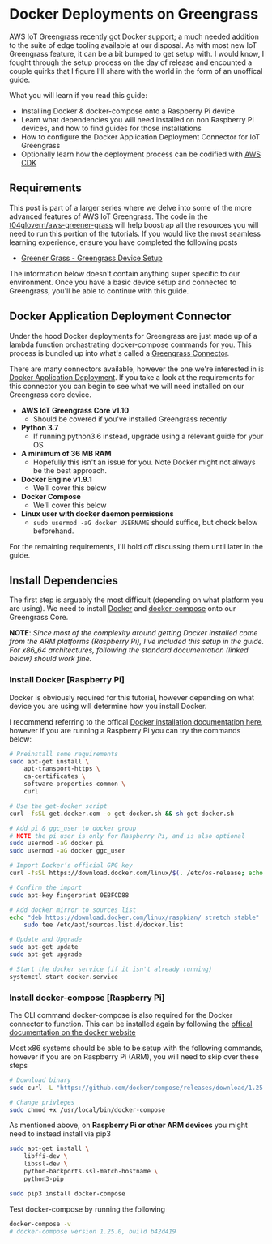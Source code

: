 # Docker Deployments on Greengrass

AWS IoT Greengrass recently got Docker support; a much needed addition to the suite of edge tooling available at our disposal. As with most new IoT Greengrass feature, it can be a bit bumped to get setup with. I would know, I fought through the setup process on the day of release and encounted a couple quirks that I figure I'll share with the world in the form of an unoffical guide.

What you will learn if you read this guide:

* Installing Docker & docker-compose onto a Raspberry Pi device
* Learn what dependencies you will need installed on non Raspberry Pi devices, and how to find guides for those installations
* How to configure the Docker Application Deployment Connector for IoT Greengrass
* Optionally learn how the deployment process can be codified with [AWS CDK](https://docs.aws.amazon.com/cdk/latest/guide/home.html)

## Requirements

This post is part of a larger series where we delve into some of the more advanced features of AWS IoT Greengrass. The code in the [t04glovern/aws-greener-grass](https://github.com/t04glovern/aws-greener-grass) will help boostrap all the resources you will need to run this portion of the tutorials. If you would like the most seamless learning experience, ensure you have completed the following posts

* [Greener Grass - Greengrass Device Setup](../device-setup/README.md)

The information below doesn't contain anything super specific to our environment. Once you have a basic device setup and connected to Greengrass, you'll be able to continue with this guide.

## Docker Application Deployment Connector

Under the hood Docker deployments for Greengrass are just made up of a lambda function orchastrating docker-compose commands for you. This process is bundled up into what's called a [Greengrass Connector](https://docs.aws.amazon.com/greengrass/latest/developerguide/connectors-list.html).

There are many connectors available, however the one we're interested in is [Docker Application Deployment](https://docs.aws.amazon.com/greengrass/latest/developerguide/docker-app-connector.html). If you take a look at the requirements for this connector you can begin to see what we will need installed on our Greengrass core device.

* **AWS IoT Greengrass Core v1.10**
  * Should be covered if you've installed Greengrass recently
* **Python 3.7**
  * If running python3.6 instead, upgrade using a relevant guide for your OS
* **A minimum of 36 MB RAM**
  * Hopefully this isn't an issue for you. Note Docker might not always be the best approach.
* **Docker Engine v1.9.1**
  * We'll cover this below
* **Docker Compose**
  * We'll cover this below
* **Linux user with docker daemon permissions**
  * `sudo usermod -aG docker USERNAME` should suffice, but check below beforehand.

For the remaining requirements, I'll hold off discussing them until later in the guide.

## Install Dependencies

The first step is arguably the most difficult (depending on what platform you are using). We need to install [Docker](https://docs.docker.com/install/) and [docker-compose](https://docs.docker.com/compose/) onto our Greengrass Core.

**NOTE**: _Since most of the complexity around getting Docker installed come from the ARM platforms (Raspberry Pi), I've included this setup in the guide. For x86_64 architectures, following the standard documentation (linked below) should work fine._

### Install Docker [Raspberry Pi]

Docker is obviously required for this tutorial, however depending on what device you are using will determine how you install Docker.

I recommend referring to the offical [Docker installation documentation here](https://docs.docker.com/v17.09/engine/installation/linux/docker-ce/debian/#set-up-the-repository), however if you are running a Raspberry Pi you can try the commands below:

```bash
# Preinstall some requirements
sudo apt-get install \
    apt-transport-https \
    ca-certificates \
    software-properties-common \
    curl

# Use the get-docker script
curl -fsSL get.docker.com -o get-docker.sh && sh get-docker.sh

# Add pi & ggc_user to docker group
# NOTE the pi user is only for Raspberry Pi, and is also optional
sudo usermod -aG docker pi
sudo usermod -aG docker ggc_user

# Import Docker’s official GPG key
curl -fsSL https://download.docker.com/linux/$(. /etc/os-release; echo "$ID")/gpg | sudo apt-key add -

# Confirm the import
sudo apt-key fingerprint 0EBFCD88

# Add docker mirror to sources list
echo "deb https://download.docker.com/linux/raspbian/ stretch stable" | \
    sudo tee /etc/apt/sources.list.d/docker.list

# Update and Upgrade
sudo apt-get update
sudo apt-get upgrade

# Start the docker service (if it isn't already running)
systemctl start docker.service
```

### Install docker-compose [Raspberry Pi]

The CLI command docker-compose is also required for the Docker connector to function. This can be installed again by following the [offical documentation on the docker website](https://docs.docker.com/compose/install/)

Most x86 systems should be able to be setup with the following commands, however if you are on Raspberry Pi (ARM), you will need to skip over these steps

```bash
# Download binary
sudo curl -L "https://github.com/docker/compose/releases/download/1.25.0/docker-compose-$(uname -s)-$(uname -m)" -o /usr/local/bin/docker-compose

# Change privleges
sudo chmod +x /usr/local/bin/docker-compose
```

As mentioned above, on **Raspberry Pi or other ARM devices** you might need to instead install via pip3

```bash
sudo apt-get install \
    libffi-dev \
    libssl-dev \
    python-backports.ssl-match-hostname \
    python3-pip

sudo pip3 install docker-compose
```

Test docker-compose by running the following

```bash
docker-compose -v
# docker-compose version 1.25.0, build b42d419
```
